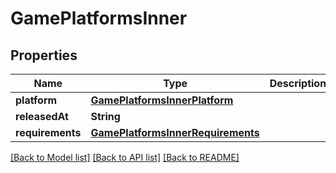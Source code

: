 # GamePlatformsInner

## Properties
Name | Type | Description | Notes
------------ | ------------- | ------------- | -------------
**platform** | [**GamePlatformsInnerPlatform**](GamePlatformsInnerPlatform.md) |  | [optional] 
**releasedAt** | **String** |  | [optional] 
**requirements** | [**GamePlatformsInnerRequirements**](GamePlatformsInnerRequirements.md) |  | [optional] 

[[Back to Model list]](../README.md#documentation-for-models) [[Back to API list]](../README.md#documentation-for-api-endpoints) [[Back to README]](../README.md)


